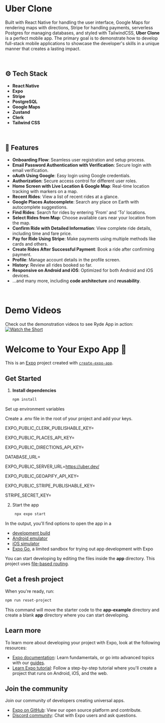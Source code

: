 # Uber Clone

Built with React Native for handling the user interface, Google Maps for rendering maps with directions, Stripe for handling payments, serverless Postgres for managing databases, and styled with TailwindCSS, **Uber Clone** is a perfect mobile app. The primary goal is to demonstrate how to develop full-stack mobile applications to showcase the developer's skills in a unique manner that creates a lasting impact.

<br />

## ⚙️ Tech Stack

- **React Native**  
- **Expo**  
- **Stripe**  
- **PostgreSQL**  
- **Google Maps**  
- **Zustand**  
- **Clerk**  
- **Tailwind CSS**

<br />

## 🔋 Features

- **Onboarding Flow**: Seamless user registration and setup process.  
- **Email Password Authentication with Verification**: Secure login with email verification.  
- **oAuth Using Google**: Easy login using Google credentials.  
- **Authorization**: Secure access control for different user roles.  
- **Home Screen with Live Location & Google Map**: Real-time location tracking with markers on a map.  
- **Recent Rides**: View a list of recent rides at a glance.  
- **Google Places Autocomplete**: Search any place on Earth with autocomplete suggestions.  
- **Find Rides**: Search for rides by entering 'From' and 'To' locations.  
- **Select Rides from Map**: Choose available cars near your location from the map.  
- **Confirm Ride with Detailed Information**: View complete ride details, including time and fare price.  
- **Pay for Ride Using Stripe**: Make payments using multiple methods like cards and others.  
- **Create Rides After Successful Payment**: Book a ride after confirming payment.  
- **Profile**: Manage account details in the profile screen.  
- **History**: Review all rides booked so far.  
- **Responsive on Android and iOS**: Optimized for both Android and iOS devices.  
- …and many more, including **code architecture** and **reusability**.

<br />

# Demo Videos

Check out the demonstration videos to see Ryde App in action:
 [![Watch the Short](https://img.youtube.com/vi/PbKEleV2q_g/0.jpg)](https://youtube.com/shorts/PbKEleV2q_g?si=5Q4AEHtcgDjqQC9X)




# Welcome to Your Expo App 👋

This is an [Expo](https://expo.dev) project created with [`create-expo-app`](https://www.npmjs.com/package/create-expo-app).

## Get Started

1. **Install dependencies**

   ```bash
   npm install

Set up environment variables

Create a .env file in the root of your project and add your keys.

EXPO_PUBLIC_CLERK_PUBLISHABLE_KEY=


EXPO_PUBLIC_PLACES_API_KEY=

EXPO_PUBLIC_DIRECTIONS_API_KEY=

DATABASE_URL=

EXPO_PUBLIC_SERVER_URL=https://uber.dev/

EXPO_PUBLIC_GEOAPIFY_API_KEY=

EXPO_PUBLIC_STRIPE_PUBLISHABLE_KEY=

STRIPE_SECRET_KEY=



2. Start the app

   ```bash
    npx expo start
   ```

In the output, you'll find options to open the app in a

- [development build](https://docs.expo.dev/develop/development-builds/introduction/)
- [Android emulator](https://docs.expo.dev/workflow/android-studio-emulator/)
- [iOS simulator](https://docs.expo.dev/workflow/ios-simulator/)
- [Expo Go](https://expo.dev/go), a limited sandbox for trying out app development with Expo

You can start developing by editing the files inside the **app** directory. This project uses [file-based routing](https://docs.expo.dev/router/introduction).

## Get a fresh project

When you're ready, run:

```bash
npm run reset-project
```

This command will move the starter code to the **app-example** directory and create a blank **app** directory where you can start developing.

## Learn more

To learn more about developing your project with Expo, look at the following resources:

- [Expo documentation](https://docs.expo.dev/): Learn fundamentals, or go into advanced topics with our [guides](https://docs.expo.dev/guides).
- [Learn Expo tutorial](https://docs.expo.dev/tutorial/introduction/): Follow a step-by-step tutorial where you'll create a project that runs on Android, iOS, and the web.

## Join the community

Join our community of developers creating universal apps.

- [Expo on GitHub](https://github.com/expo/expo): View our open source platform and contribute.
- [Discord community](https://chat.expo.dev): Chat with Expo users and ask questions.
